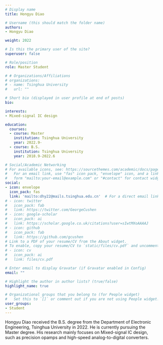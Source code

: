 ```yaml
---
# Display name
title: Hongyu Diao

# Username (this should match the folder name)
authors:
- Hongyu Diao

weight: 2022

# Is this the primary user of the site?
superuser: false

# Role/position
role: Master Student

# # Organizations/Affiliations
# organizations:
# - name: Tsinghua University
#   url: ""

# Short bio (displayed in user profile at end of posts)
bio: 

interests:
- Mixed-signal IC design

education:
  courses:
  - course: Master
    institution: Tsinghua University
    year: 2022.9-
  - course: B.S.
    institution: Tsinghua University
    year: 2018.9-2022.6

# Social/Academic Networking
# For available icons, see: https://sourcethemes.com/academic/docs/page-builder/#icons
#   For an email link, use "fas" icon pack, "envelope" icon, and a link in the
#   form "mailto:your-email@example.com" or "#contact" for contact widget.
social:
- icon: envelope
  icon_pack: fas
  link: 'mailto:dhy22@mails.tsinghua.edu.cn'  # For a direct email link, use "mailto:test@example.org".
# - icon: twitter
#   icon_pack: fab
#   link: https://twitter.com/GeorgeCushen
# - icon: google-scholar
#   icon_pack: ai
#   link: https://scholar.google.co.uk/citations?user=sIwtMXoAAAAJ
# - icon: github
#   icon_pack: fab
#   link: https://github.com/gcushen
# Link to a PDF of your resume/CV from the About widget.
# To enable, copy your resume/CV to `static/files/cv.pdf` and uncomment the lines below.
# - icon: cv
#   icon_pack: ai
#   link: files/cv.pdf

# Enter email to display Gravatar (if Gravatar enabled in Config)
email: ""

# Highlight the author in author lists? (true/false)
highlight_name: true

# Organizational groups that you belong to (for People widget)
#   Set this to `[]` or comment out if you are not using People widget.
user_groups:
- Student
---
```


Hongyu Diao received the B.S. degree from the Department of Electronic Engineering, Tsinghua University in 2022. He is currently pursuing the Master degree. His research mainly focuses on Mixed-signal IC design, such as precision opamps and high-speed analog-to-digital converters.

